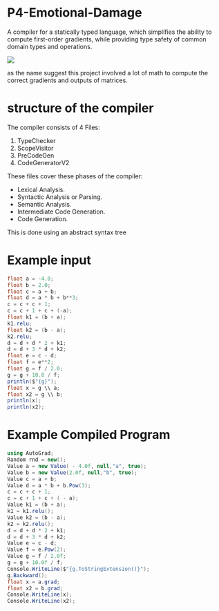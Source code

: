 # P4-Emotional-Damage
A compiler for a statically typed language, which simplifies the ability to compute first-order gradients, while providing type safety of common
domain types and operations.

![](https://c.tenor.com/K9-SqJMNjkEAAAAC/emotional-damage.gif)

as the name suggest this project involved a lot of math to compute the correct gradients and outputs of matrices.

# structure of the compiler

The compiler consists of 4 Files:

1. TypeChecker
2. ScopeVisitor
3. PreCodeGen
4. CodeGeneratorV2

These files cover these phases of the compiler:

* Lexical Analysis.
* Syntactic Analysis or Parsing.
* Semantic Analysis.
* Intermediate Code Generation.
* Code Generation.

This is done using an abstract syntax tree

# Example input

```cs
float a = -4.0;
float b = 2.0;
float c = a + b;
float d = a * b + b**3;
c = c + c + 1;
c = c + 1 + c + (-a);
float k1 = (b + a);
k1.relu;
float k2 = (b - a);
k2.relu;
d = d + d * 2 + k1;
d = d + 3 * d + k2;
float e = c - d;
float f = e**2;
float g = f / 2.0;
g = g + 10.0 / f;
println($"{g}");
float x = g \\ a;
float x2 = g \\ b;
println(x);
println(x2);
```


# Example Compiled Program

```cs
using AutoGrad;
Random rnd = new();
Value a = new Value( - 4.0f, null,"a", true);
Value b = new Value(2.0f, null,"b", true);
Value c = a + b;
Value d = a * b + b.Pow(3);
c = c + c + 1;
c = c + 1 + c + ( - a);
Value k1 = (b + a);
k1 = k1.relu();
Value k2 = (b - a);
k2 = k2.relu();
d = d + d * 2 + k1;
d = d + 3 * d + k2;
Value e = c - d;
Value f = e.Pow(2);
Value g = f / 2.0f;
g = g + 10.0f / f;
Console.WriteLine($"{g.ToStringExtension()}");
g.Backward();
float x = a.grad;
float x2 = b.grad;
Console.WriteLine(x);
Console.WriteLine(x2);
```
